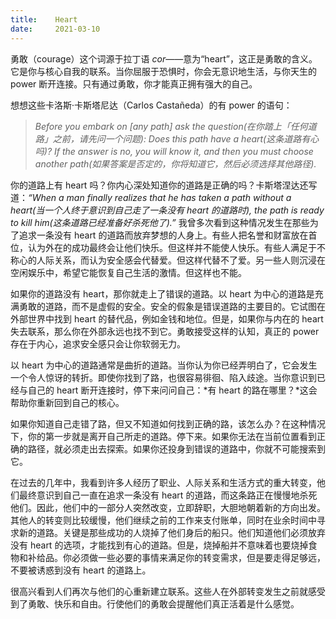 ```yaml
---
title:    Heart
date:     2021-03-10
---
```


勇敢（courage）这个词源于拉丁语 *cor*——意为“heart”，这正是勇敢的含义。它是你与核心自我的联系。当你屈服于恐惧时，你会无意识地生活，与你天生的 power 断开连接。只有通过勇敢，你才能真正拥有强大的自己。

想想这些卡洛斯·卡斯塔尼达（Carlos Castañeda）的有 power 的语句：

> *Before you embark on [any path] ask the question(在你踏上「任何道路」之前，请先问一个问题): Does this path have a heart(这条道路有心吗)? If the answer is no, you will know it, and then you must choose another path(如果答案是否定的，你将知道它，然后必须选择其他路径).*

你的道路上有 heart 吗？你内心深处知道你的道路是正确的吗？卡斯塔涅达还写道：*“When a man finally realizes that he has taken a path without a heart(当一个人终于意识到自己走了一条没有 heart 的道路时), the path is ready to kill him(这条道路已经准备好杀死他了).”* 我曾多次看到这种情况发生在那些为了追求一条没有 heart 的道路而放弃梦想的人身上。有些人把名誉和财富放在首位，认为外在的成功最终会让他们快乐。但这样并不能使人快乐。有些人满足于不称心的人际关系，而认为安全感会代替爱。但这样代替不了爱。另一些人则沉浸在空闲娱乐中，希望它能恢复自己生活的激情。但这样也不能。

如果你的道路没有 heart，那你就走上了错误的道路。以 heart 为中心的道路是充满勇敢的道路，而不是虚假的安全。安全的假象是错误道路的主要目的。它试图在外部世界中找到 heart 的替代品，例如金钱和地位。但是，如果你与内在的 heart 失去联系，那么你在外部永远也找不到它。勇敢接受这样的认知，真正的 power 存在于内心，追求安全感只会让你软弱无力。

以 heart 为中心的道路通常是曲折的道路。当你认为你已经弄明白了，它会发生一个令人惊讶的转折。即使你找到了路，也很容易徘徊、陷入歧途。当你意识到已经与自己的 heart 断开连接时，停下来问问自己：*有 heart 的路在哪里？*这会帮助你重新回到自己的核心。

如果你知道自己走错了路，但又不知道如何找到正确的路，该怎么办？在这种情况下，你的第一步就是离开自己所走的道路。停下来。如果你无法在当前位置看到正确的路径，就必须走出去探索。如果你还投身到错误的道路中，你就不可能搜索到它。

在过去的几年中，我看到许多人经历了职业、人际关系和生活方式的重大转变，他们最终意识到自己一直在追求一条没有 heart 的道路，而这条路正在慢慢地杀死他们。因此，他们中的一部分人突然改变，立即辞职，大胆地朝着新的方向出发。其他人的转变则比较缓慢，他们继续之前的工作来支付账单，同时在业余时间中寻求新的道路。关键是那些成功的人烧掉了他们身后的船只。他们知道他们必须放弃没有 heart 的选项，才能找到有心的道路。但是，烧掉船并不意味着也要烧掉食物和补给品。你必须做一些必要的事情来满足你的转变需求，但是要走得足够远，不要被诱惑到没有 heart 的道路上。

很高兴看到人们再次与他们的心重新建立联系。这些人在外部转变发生之前就感受到了勇敢、快乐和自由。行使他们的勇敢会提醒他们真正活着是什么感觉。
